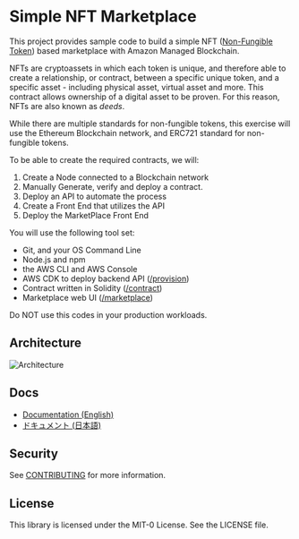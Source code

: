 # Simple NFT Marketplace

This project provides sample code to build a simple NFT
([Non-Fungible Token](https://aws.amazon.com/blockchain/nfts-explained/))
based marketplace with Amazon Managed Blockchain.

NFTs are cryptoassets in which each token is unique, and therefore able to create a relationship, or contract,
between a specific unique token, and a specific asset - including physical asset, virtual asset and more.
This contract allows ownership of a digital asset to be proven.  For this reason, NFTs are also known as *deeds*.

While there are multiple standards for non-fungible tokens, this exercise will use
the Ethereum Blockchain network, and ERC721 standard for non-fungible tokens.

To be able to create the required contracts, we will:
1. Create a Node connected to a Blockchain network
2. Manually Generate, verify and deploy a contract.
3. Deploy an API to automate the process
4. Create a Front End that utilizes the API
5. Deploy the MarketPlace Front End

You will use the following tool set:
- Git, and your OS Command Line
- Node.js and npm
- the AWS CLI and AWS Console
- AWS CDK to deploy backend API ([/provision](/provision))
- Contract written in Solidity ([/contract](/contract))
- Marketplace web UI ([/marketplace](/marketplace))

Do NOT use this codes in your production workloads.

## Architecture

![Architecture](/imgs/simple-nft-marketplace.png)

## Docs

- [Documentation (English)](/docs/en)
- [ドキュメント (日本語)](/docs/ja)

## Security

See [CONTRIBUTING](CONTRIBUTING.md#security-issue-notifications) for more information.

## License

This library is licensed under the MIT-0 License. See the LICENSE file.
